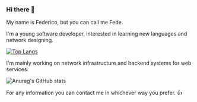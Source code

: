 ### Hi there 👋
My name is Federico, but you can call me Fede.

I'm a young software developer, interested in learning new languages and network designing.

[![Top Langs](https://github-readme-stats.vercel.app/api/top-langs/?username=rhxto&layout=compact)](https://github.com/anuraghazra/github-readme-stats)

I'm mainly working on network infrastructure and backend systems for web services.

![Anurag's GitHub stats](https://github-readme-stats.vercel.app/api?username=rhxto&show_icons=true)

For any information you can contact me in whichever way you prefer. 👍
